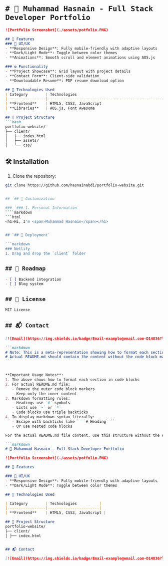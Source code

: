# `# 🚀 Muhammad Hasnain - Full Stack Developer Portfolio`

```markdown
![Portfolio Screenshot](./assets/potfolio.PNG)

## 🌟 Features
### 🎨 UI/UX
- **Responsive Design**: Fully mobile-friendly with adaptive layouts
- **Dark/Light Mode**: Toggle between color themes
- **Animations**: Smooth scroll and element animations using AOS.js

### ⚙️ Functionality
- **Project Showcase**: Grid layout with project details
- **Contact Form**: Client-side validation
- **Downloadable Resume**: PDF resume download option

## 🧰 Technologies Used
| Category        | Technologies                                                                 |
|-----------------|------------------------------------------------------------------------------|
| **Frontend**    | HTML5, CSS3, JavaScript                                                     |
| **Libraries**   | AOS.js, Font Awesome                                                        |

## 📁 Project Structure
```bash
portfolio-website/
├── client/
│   ├── index.html
│   ├── assets/
│   └── css/
```

## 🛠 Installation
1. Clone the repository:
```bash
git clone https://github.com/hasnainabdi/portfolio-website.git


## `## 🎨 Customization`

### `### 1. Personal Information`
````markdown
```html
<h1>Hi, I'm <span>Muhammad Hasnain</span></h1>


## `## 🚀 Deployment`

```markdown
### Netlify
1. Drag and drop the `client` folder
```

## `## 📅 Roadmap`

```markdown
- [ ] Backend integration
- [ ] Blog system
```

## `## 📜 License`

```markdown
MIT License
```

## `## 📬 Contact`

```markdown
[![Email](https://img.shields.io/badge/Email-example@email.com-D14836?logo=gmail)](mailto:m.hasnainreactions@email.com)
```

````markdown
```markdown
# Note: This is a meta-representation showing how to format each section.
# Actual README.md should contain the content without the code block markers.
```


**Important Usage Notes**:
1. The above shows how to format each section in code blocks
2. For actual README.md file:
   - Remove the outer code block markers
   - Keep only the inner content
3. Markdown formatting rules:
   - Headings use `#` symbols
   - Lists use `-` or `*`
   - Code blocks use triple backticks
4. To display markdown syntax literally:
   - Escape with backticks like `` `# Heading` ``
   - Or use nested code blocks

For the actual README.md file content, use this structure without the explanatory code blocks:

```markdown
# 🚀 Muhammad Hasnain - Full Stack Developer Portfolio

![Portfolio Screenshot](./assets/potfolio.PNG)

## 🌟 Features

### 🎨 UI/UX
- **Responsive Design**: Fully mobile-friendly with adaptive layouts
- **Dark/Light Mode**: Toggle between color themes

## 🧰 Technologies Used

| Category        | Technologies          |
|-----------------|-----------------------|
| **Frontend**    | HTML5, CSS3, JavaScript |

## 📁 Project Structure
portfolio-website/
├── client/
│ ├── index.html


## 📬 Contact

[![Email](https://img.shields.io/badge/Email-example@email.com-D14836?logo=gmail)](mailto:m.hasnainreactions@email.com)